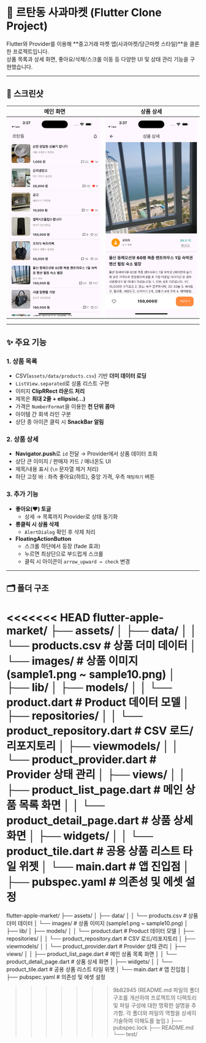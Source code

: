 # 🍎 르탄동 사과마켓 (Flutter Clone Project)

Flutter와 Provider를 이용해 **중고거래 마켓 앱(사과마켓/당근마켓 스타일)**을 클론한 프로젝트입니다.  
상품 목록과 상세 화면, 좋아요/삭제/스크롤 이동 등 다양한 UI 및 상태 관리 기능을 구현했습니다.

---

## 📱 스크린샷

| 메인 화면                                | 상품 상세                                  |
| ---------------------------------------- | ------------------------------------------ |
| ![메인화면](assets/screenshots/main.png) | ![상세화면](assets/screenshots/detail.png) |

---

## ✨ 주요 기능

### 1. 상품 목록

- CSV(`assets/data/products.csv`) 기반 **더미 데이터 로딩**
- `ListView.separated`로 상품 리스트 구현
- 이미지 **ClipRRect 라운드 처리**
- 제목은 **최대 2줄 + ellipsis(...)**
- 가격은 `NumberFormat`을 이용한 **천 단위 콤마**
- 아이템 간 회색 라인 구분
- 상단 종 아이콘 클릭 시 **SnackBar 알림**

### 2. 상품 상세

- **Navigator.push**로 `id` 전달 → Provider에서 상품 데이터 조회
- 상단 큰 이미지 / 판매자 카드 / 매너온도 UI
- 제목/내용 표시 (`\n` 문자열 제거 처리)
- 하단 고정 바 : 좌측 좋아요(하트), 중앙 가격, 우측 `채팅하기` 버튼

### 3. 추가 기능

- **좋아요(♥) 토글**
  - 상세 → 목록까지 Provider로 상태 동기화
- **롱클릭 시 상품 삭제**
  - `AlertDialog` 확인 후 삭제 처리
- **FloatingActionButton**
  - 스크롤 하단에서 등장 (fade 효과)
  - 누르면 최상단으로 부드럽게 스크롤
  - 클릭 시 아이콘이 `arrow_upward ↔ check` 변경

---

## 🗂 폴더 구조
<<<<<<< HEAD
flutter-apple-market/
├── assets/
│   ├── data/
│   │   └── products.csv         # 상품 더미 데이터
│   └── images/                  # 상품 이미지 (sample1.png ~ sample10.png)
│
├── lib/
│   ├── models/
│   │   └── product.dart         # Product 데이터 모델
│   ├── repositories/
│   │   └── product_repository.dart   # CSV 로드/리포지토리
│   ├── viewmodels/
│   │   └── product_provider.dart     # Provider 상태 관리
│   ├── views/
│   │   ├── product_list_page.dart    # 메인 상품 목록 화면
│   │   └── product_detail_page.dart  # 상품 상세 화면
│   ├── widgets/
│   │   └── product_tile.dart         # 공용 상품 리스트 타일 위젯
│   └── main.dart                # 앱 진입점
│
├── pubspec.yaml                 # 의존성 및 에셋 설정
=======

flutter-apple-market/
├── assets/
│ ├── data/
│ │ └── products.csv # 상품 더미 데이터
│ └── images/ # 상품 이미지 (sample1.png ~ sample10.png)
│
├── lib/
│ ├── models/
│ │ └── product.dart # Product 데이터 모델
│ ├── repositories/
│ │ └── product_repository.dart # CSV 로드/리포지토리
│ ├── viewmodels/
│ │ └── product_provider.dart # Provider 상태 관리
│ ├── views/
│ │ ├── product_list_page.dart # 메인 상품 목록 화면
│ │ └── product_detail_page.dart # 상품 상세 화면
│ ├── widgets/
│ │ └── product_tile.dart # 공용 상품 리스트 타일 위젯
│ └── main.dart # 앱 진입점
│
├── pubspec.yaml # 의존성 및 에셋 설정
>>>>>>> 9b82945 (README.md 파일의 폴더 구조를 개선하여 프로젝트의 디렉토리 및 파일 구성에 대한 명확한 설명을 추가함. 각 폴더와 파일의 역할을 상세히 기술하여 이해도를 높임.)
├── pubspec.lock
├── README.md
└── test/
